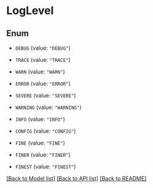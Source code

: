 # LogLevel

## Enum


* `DEBUG` (value: `"DEBUG"`)

* `TRACE` (value: `"TRACE"`)

* `WARN` (value: `"WARN"`)

* `ERROR` (value: `"ERROR"`)

* `SEVERE` (value: `"SEVERE"`)

* `WARNING` (value: `"WARNING"`)

* `INFO` (value: `"INFO"`)

* `CONFIG` (value: `"CONFIG"`)

* `FINE` (value: `"FINE"`)

* `FINER` (value: `"FINER"`)

* `FINEST` (value: `"FINEST"`)


[[Back to Model list]](../README.md#documentation-for-models) [[Back to API list]](../README.md#documentation-for-api-endpoints) [[Back to README]](../README.md)


